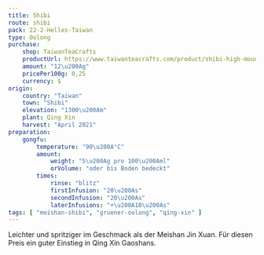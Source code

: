 ```yaml
---
title: Shibi
route: shibi
pack: 22-2-Helles-Taiwan
type: Oolong
purchase:
    shop: TaiwanTeaCrafts
    productUrl: https://www.taiwanteacrafts.com/product/shibi-high-mountain-spring-oolong-tea/?v=3a52f3c22ed6
    amount: "12\u200Ag"
    pricePer100g: 0,25
    currency: $
origin:
    country: "Taiwan"
    town: "Shibi"
    elevation: "1300\u200Am"
    plant: Qing Xin
    harvest: "April 2021"
preparation:
    gongfu:
        temperature: "90\u200A°C"
        amount:
            weight: "5\u200Ag pro 100\u200Aml"
            orVolume: "oder bis Boden bedeckt"
        times:
            rinse: "blitz"
            firstInfusion: "20\u200As"
            secondInfusion: "20\u200As"
            laterInfusions: "+\u200A10\u200As"
tags: [ "meishan-shibi", "gruener-oolong", "qing-xin" ]
---
```

Leichter und spritziger im Geschmack als der Meishan Jin Xuan. Für diesen Preis ein guter Einstieg in Qing Xin Gaoshans.